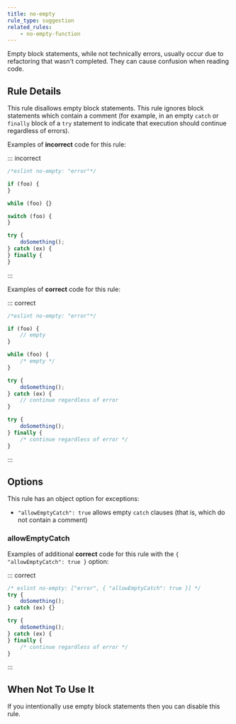 ```yaml
---
title: no-empty
rule_type: suggestion
related_rules:
    - no-empty-function
---
```


Empty block statements, while not technically errors, usually occur due to refactoring that wasn't completed. They can cause confusion when reading code.

## Rule Details

This rule disallows empty block statements. This rule ignores block statements which contain a comment (for example, in an empty `catch` or `finally` block of a `try` statement to indicate that execution should continue regardless of errors).

Examples of **incorrect** code for this rule:

::: incorrect

```js
/*eslint no-empty: "error"*/

if (foo) {
}

while (foo) {}

switch (foo) {
}

try {
    doSomething();
} catch (ex) {
} finally {
}
```

:::

Examples of **correct** code for this rule:

::: correct

```js
/*eslint no-empty: "error"*/

if (foo) {
    // empty
}

while (foo) {
    /* empty */
}

try {
    doSomething();
} catch (ex) {
    // continue regardless of error
}

try {
    doSomething();
} finally {
    /* continue regardless of error */
}
```

:::

## Options

This rule has an object option for exceptions:

- `"allowEmptyCatch": true` allows empty `catch` clauses (that is, which do not contain a comment)

### allowEmptyCatch

Examples of additional **correct** code for this rule with the `{ "allowEmptyCatch": true }` option:

::: correct

```js
/* eslint no-empty: ["error", { "allowEmptyCatch": true }] */
try {
    doSomething();
} catch (ex) {}

try {
    doSomething();
} catch (ex) {
} finally {
    /* continue regardless of error */
}
```

:::

## When Not To Use It

If you intentionally use empty block statements then you can disable this rule.
